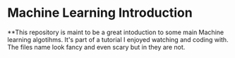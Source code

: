 # Machine Learning Introduction

**This repository is maint to be a great intoduction to some main Machine learning algotihms. It's part of a tutorial I enjoyed watching and coding with. The files name look fancy and even scary but in they are not.
